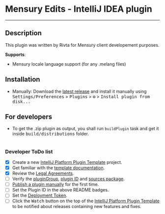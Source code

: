 # Mensury Edits - IntelliJ IDEA plugin

[//]: # (TODO: Upload plugin)
[//]: # (![Build]&#40;https://github.com/dont-doubt/Mensury-plugin/workflows/Build/badge.svg&#41;)
[//]: # ([![Version]&#40;https://img.shields.io/jetbrains/plugin/v/PLUGIN_ID.svg&#41;]&#40;https://plugins.jetbrains.com/plugin/PLUGIN_ID&#41;)
[//]: # ([![Downloads]&#40;https://img.shields.io/jetbrains/plugin/d/PLUGIN_ID.svg&#41;]&#40;https://plugins.jetbrains.com/plugin/PLUGIN_ID&#41;)

---

## Description
<!-- Plugin description -->
This plugin was written by Rivta for Mensury client developement purposes.

**Supports**:
- Mensury locale language support (for any .melang files)
<!-- Plugin description end -->


## Installation
[//]: # (TODO: Upload plugin)
[//]: # (- Using IDE built-in plugin system:)
[//]: # (  <kbd>Settings/Preferences</kbd> > <kbd>Plugins</kbd> > <kbd>Marketplace</kbd> > <kbd>Search for "Mensury-plugin"</kbd> >)
[//]: # (  <kbd>Install Plugin</kbd>)
- Manually:
  Download the [latest release](https://github.com/dont-doubt/Mensury-plugin/releases/latest) and install it manually using
  <kbd>Settings/Preferences</kbd> > <kbd>Plugins</kbd> > <kbd>⚙️</kbd> > <kbd>Install plugin from disk...</kbd>

## For developers
- To get the .zip plugin as output, you shall run `buildPlugin` task and get it inside <kbd>build/distributions</kbd> folder.


#
#
#
### Developer ToDo list
- [x] Create a new [IntelliJ Platform Plugin Template][template] project.
- [x] Get familiar with the [template documentation][template].
- [x] Review the [Legal Agreements](https://plugins.jetbrains.com/docs/marketplace/legal-agreements.html).
- [ ] Verify the [pluginGroup](gradle.properties), [plugin ID](src/main/resources/META-INF/plugin.xml) and [sources package](./src/main/kotlin).
- [ ] [Publish a plugin manually](https://plugins.jetbrains.com/docs/intellij/publishing-plugin.html?from=IJPluginTemplate) for the first time.
- [ ] Set the Plugin ID in the above README badges.
- [ ] Set the [Deployment Token](https://plugins.jetbrains.com/docs/marketplace/plugin-upload.html).
- [ ] Click the <kbd>Watch</kbd> button on the top of the [IntelliJ Platform Plugin Template][template] to be notified about releases containing new features and fixes.

[template]: https://github.com/JetBrains/intellij-platform-plugin-template